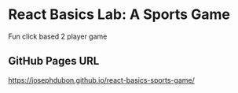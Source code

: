 # React Basics Lab: A Sports Game

Fun click based 2 player game 

## GitHub Pages URL

https://josephdubon.github.io/react-basics-sports-game/

